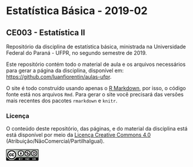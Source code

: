 # Estatística Básica - 2019-02

## CE003 - Estatística II

Repositório da disciplina de estatística básica, ministrada na 
Universidade Federal do Paraná - UFPR, no
segundo semestre de 2019.

Este repositório contém todo o material de aula e os arquivos
necessários para gerar a página da disciplina, disponível em:
https://github.com/luanfiorentin/aulas-ufpr.

O site é todo construído usando apenas o [R Markdown][], por isso, o
código fonte está nos arquivos `Rmd`. Para gerar o site você precisará
das versões mais recentes dos pacotes `rmarkdown` e `knitr`.

### Licença

O conteúdo deste repositório, das páginas, e do material da disciplina
está está disponível por meio da [Licença Creative Commons 4.0][]
(Atribuição/NãoComercial/PartilhaIgual).

![Licença Creative Commons 4.0](img/CC_by-nc-sa_88x31.png)


[Licença Creative Commons 4.0]: https://creativecommons.org/licenses/by-nc-sa/4.0/deed.pt_BR
[R Markdown]: http://rmarkdown.rstudio.com